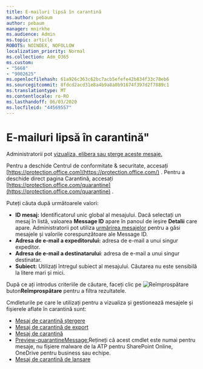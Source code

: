 ```yaml
---
title: E-mailuri lipsă în carantină
ms.author: pebaum
author: pebaum
manager: mnirkhe
ms.audience: Admin
ms.topic: article
ROBOTS: NOINDEX, NOFOLLOW
localization_priority: Normal
ms.collection: Adm_O365
ms.custom:
- "5668"
- "9002625"
ms.openlocfilehash: 61a926c363c62bc7acb5efefe42b834f33c78eb6
ms.sourcegitcommit: 8fdcd2acd31e8a4b9a8a0b91674f397d2f7889c1
ms.translationtype: MT
ms.contentlocale: ro-RO
ms.lasthandoff: 06/03/2020
ms.locfileid: "44569557"
---
```

# <a name="missing-emails-in-quarantine"></a>E-mailuri lipsă în carantină"

Administratorii pot [vizualiza, elibera sau șterge aceste mesaje.](https://docs.microsoft.com/microsoft-365/security/office-365-security/manage-quarantined-messages-and-files?view=o365-worldwide)

Pentru a deschide Centrul de conformitate & securitate, accesați [https://protection.office.com](https://protection.office.com/) . Pentru a deschide direct pagina Carantină, accesați [https://protection.office.com/quarantine](https://protection.office.com/quarantine) .  

Puteți căuta după următoarele valori:  

- **ID mesaj:** Identificatorul unic global al mesajului. Dacă selectați un mesaj în listă, valoarea **Message ID** apare în panoul de ieșire **Detalii** care apare. Administratorii pot utiliza [urmărirea mesajelor](https://docs.microsoft.com/microsoft-365/security/office-365-security/message-trace-scc?view=o365-worldwide) pentru a găsi mesajele și valorile corespunzătoare ale Message ID.
- **Adresa de e-mail a expeditorului:** adresa de e-mail a unui singur expeditor.
- **Adresa de e-mail a destinatarului**: adresa de e-mail a unui singur destinatar.
- **Subiect:** Utilizați întregul subiect al mesajului. Căutarea nu este sensibilă la litere mari și mici.

După ce ați introdus criteriile de căutare, faceți clic pe ![ Reîmprospătare ](https://docs.microsoft.com/microsoft-365/media/scc-quarantine-refresh.png?view=o365-worldwide) buton**Reîmprospătare** pentru a filtra rezultatele.  

Cmdleturile pe care le utilizați pentru a vizualiza și gestionează mesajele și fișierele aflate în carantină sunt:
- [Mesaj de carantină ștergere](https://docs.microsoft.com/powershell/module/exchange/delete-quarantinemessage)
- [Mesaj de carantină de export](https://docs.microsoft.com/powershell/module/exchange/export-quarantinemessage)
- [Mesaj de carantină](https://docs.microsoft.com/powershell/module/exchange/get-quarantinemessage)
- [Preview-quarantineMessage:](https://docs.microsoft.com/powershell/module/exchange/preview-quarantinemessage)Rețineți că acest cmdlet este numai pentru mesaje, nu fișiere malware de la ATP pentru SharePoint Online, OneDrive pentru business sau echipe.
- [Mesaj de carantină de lansare](https://docs.microsoft.com/powershell/module/exchange/release-quarantinemessage)